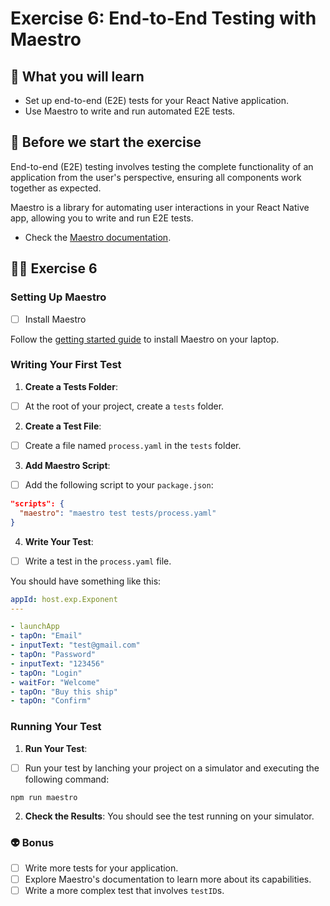 # Exercise 6: End-to-End Testing with Maestro

## 📡 What you will learn

- Set up end-to-end (E2E) tests for your React Native application.
- Use Maestro to write and run automated E2E tests.

## 👾 Before we start the exercise

End-to-end (E2E) testing involves testing the complete functionality of an application from the user's perspective, ensuring all components work together as expected.

Maestro is a library for automating user interactions in your React Native app, allowing you to write and run E2E tests.

- Check the [Maestro documentation](https://maestro.mobile.dev/getting-started/installing-maestro).

## 👨‍🚀 Exercise 6

### Setting Up Maestro

- [ ] Install Maestro

Follow the [getting started guide](https://maestro.mobile.dev/getting-started/installing-maestro) to install Maestro on your laptop.

### Writing Your First Test

1. **Create a Tests Folder**:
  - [ ] At the root of your project, create a `tests` folder.

2. **Create a Test File**:
  - [ ] Create a file named `process.yaml` in the `tests` folder.

3. **Add Maestro Script**:
  - [ ] Add the following script to your `package.json`:

   ```json
   "scripts": {
     "maestro": "maestro test tests/process.yaml"
   }
```

4. **Write Your Test**:
  - [ ] Write a test in the `process.yaml` file.

  You should have something like this:

```yaml
appId: host.exp.Exponent
---

- launchApp
- tapOn: "Email"
- inputText: "test@gmail.com"
- tapOn: "Password"
- inputText: "123456"
- tapOn: "Login"
- waitFor: "Welcome"
- tapOn: "Buy this ship"
- tapOn: "Confirm"
``` 

### Running Your Test

1. **Run Your Test**:
  - [ ] Run your test by lanching your project on a simulator and executing the following command:

   ```console
   npm run maestro
   ```

2. **Check the Results**:
  You should see the test running on your simulator.

### 👽 Bonus

- [ ] Write more tests for your application.
- [ ] Explore Maestro's documentation to learn more about its capabilities.
- [ ] Write a more complex test that involves `testID`s.
